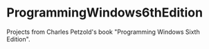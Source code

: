 # ProgrammingWindows6thEdition
Projects from Charles Petzold's book "Programming Windows Sixth Edition".
